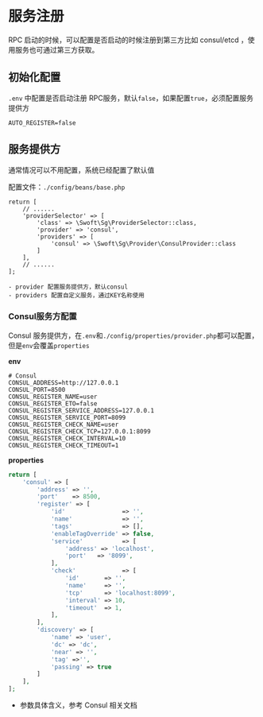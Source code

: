 # 服务注册

RPC 启动的时候，可以配置是否启动的时候注册到第三方比如 consul/etcd ，使用服务也可通过第三方获取。

## 初始化配置
`.env` 中配置是否启动注册 RPC服务，默认`false`，如果配置`true`，必须配置服务提供方

```
AUTO_REGISTER=false
```

## 服务提供方

通常情况可以不用配置，系统已经配置了默认值

配置文件：`./config/beans/base.php`

```
return [
    // ......
    'providerSelector' => [
        'class' => \Swoft\Sg\ProviderSelector::class,
        'provider' => 'consul',
        'providers' => [
            'consul' => \Swoft\Sg\Provider\ConsulProvider::class
        ]
    ],
    // ......
];

- provider 配置服务提供方，默认consul
- providers 配置自定义服务，通过KEY名称使用
```
### Consul服务方配置
Consul 服务提供方，在`.env`和`./config/properties/provider.php`都可以配置，但是`env`会覆盖`properties`

**env**    

```
# Consul
CONSUL_ADDRESS=http://127.0.0.1
CONSUL_PORT=8500
CONSUL_REGISTER_NAME=user
CONSUL_REGISTER_ETO=false
CONSUL_REGISTER_SERVICE_ADDRESS=127.0.0.1
CONSUL_REGISTER_SERVICE_PORT=8099
CONSUL_REGISTER_CHECK_NAME=user
CONSUL_REGISTER_CHECK_TCP=127.0.0.1:8099
CONSUL_REGISTER_CHECK_INTERVAL=10
CONSUL_REGISTER_CHECK_TIMEOUT=1
```

**properties**    

```php
return [
    'consul' => [
        'address' => '',
        'port'    => 8500,
        'register' => [
            'id'                => '',
            'name'              => '',
            'tags'              => [],
            'enableTagOverride' => false,
            'service'           => [
                'address' => 'localhost',
                'port'   => '8099',
            ],
            'check'             => [
                'id'       => '',
                'name'     => '',
                'tcp'      => 'localhost:8099',
                'interval' => 10,
                'timeout'  => 1,
            ],
        ],
        'discovery' => [
            'name' => 'user',
            'dc' => 'dc',
            'near' => '',
            'tag' =>'',
            'passing' => true
        ]
    ],
];

```

- 参数具体含义，参考 Consul 相关文档








